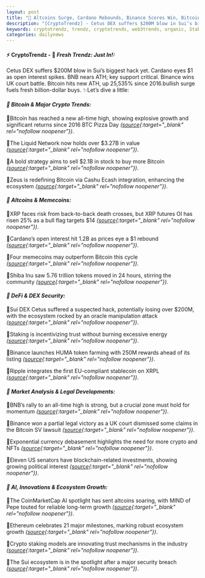```yaml
---
layout: post
title: "🌇 Altcoins Surge, Cardano Rebounds, Binance Scores Win, Bitcoin News Trails"
description: "[CryptoTrendz] - Cetus DEX suffers $200M blow in Sui’s biggest hack yet. Cardano eyes $1 as open interest spikes. BNB nears ATH; key support critical. Binance wins UK court battle. Bitcoin hits new ATH, up 25,535% since 2016.bullish surge fuels fresh billion-dollar buys."
keywords: cryptotrendz, trendz, cryptotrends, web3trends, organic, Stablecoin, Network, Altcoin, Token, ETH, Analyst, Cardano, Pepe, UK, Bitcoin, AI, XRP, Altcoins, BTC, Crypto
categories: dailynews
---
```


#### ⚡ CryptoTrendz - 📌 *Fresh Trendz: Just In!:*

Cetus DEX suffers $200M blow in Sui’s biggest hack yet. Cardano eyes $1 as open interest spikes. BNB nears ATH; key support critical. Binance wins UK court battle. Bitcoin hits new ATH, up 25,535% since 2016.bullish surge fuels fresh billion-dollar buys. ✨Let’s dive a little:


#### *🔖  Bitcoin & Major Crypto Trends:*  

🔹Bitcoin has reached a new all-time high, showing explosive growth and significant returns since 2016 BTC Pizza Day *([source](https://s.avyag.com/9kf3){:target="_blank" rel="nofollow noopener"})*.  

🔹The Liquid Network now holds over $3.27B in value *([source](https://s.avyag.com/zi4j){:target="_blank" rel="nofollow noopener"})*.  

🔹A bold strategy aims to sell $2.1B in stock to buy more Bitcoin *([source](https://s.avyag.com/kabs){:target="_blank" rel="nofollow noopener"})*.  

🔹Zeus is redefining Bitcoin via Cashu Ecash integration, enhancing the ecosystem *([source](https://s.avyag.com/5n1k){:target="_blank" rel="nofollow noopener"})*.  

#### *🔖  Altcoins & Memecoins:*  

🔹XRP faces risk from back-to-back death crosses, but XRP futures OI has risen 25% as a bull flag targets $14 *([source](https://s.avyag.com/armc){:target="_blank" rel="nofollow noopener"})*.  

🔹Cardano’s open interest hit 1.2B as prices eye a $1 rebound *([source](https://s.avyag.com/1krs){:target="_blank" rel="nofollow noopener"})*.  

🔹Four memecoins may outperform Bitcoin this cycle *([source](https://s.avyag.com/gv4p){:target="_blank" rel="nofollow noopener"})*.  

🔹Shiba Inu saw 5.76 trillion tokens moved in 24 hours, stirring the community *([source](https://s.avyag.com/kdv1){:target="_blank" rel="nofollow noopener"})*.  

#### *🔖  DeFi & DEX Security:*  

🔹Sui DEX Cetus suffered a suspected hack, potentially losing over $200M, with the ecosystem rocked by an oracle manipulation attack *([source](https://s.avyag.com/5g9t){:target="_blank" rel="nofollow noopener"})*.  

🔹Staking is incentivizing trust without burning excessive energy *([source](https://s.avyag.com/25ld){:target="_blank" rel="nofollow noopener"})*.  

🔹Binance launches HUMA token farming with 250M rewards ahead of its listing *([source](https://s.avyag.com/f1sa){:target="_blank" rel="nofollow noopener"})*.  

🔹Ripple integrates the first EU-compliant stablecoin on XRPL *([source](https://s.avyag.com/hr8d){:target="_blank" rel="nofollow noopener"})*.  

#### *🔖  Market Analysis & Legal Developments:*  

🔹BNB’s rally to an all-time high is strong, but a crucial zone must hold for momentum *([source](https://s.avyag.com/9mfo){:target="_blank" rel="nofollow noopener"})*.  

🔹Binance won a partial legal victory as a UK court dismissed some claims in the Bitcoin SV lawsuit *([source](https://s.avyag.com/dcqn){:target="_blank" rel="nofollow noopener"})*.  

🔹Exponential currency debasement highlights the need for more crypto and NFTs *([source](https://s.avyag.com/dv85){:target="_blank" rel="nofollow noopener"})*.  

🔹Eleven US senators have blockchain-related investments, showing growing political interest *([source](https://s.avyag.com/y6mb){:target="_blank" rel="nofollow noopener"})*.  

#### *🔖  AI, Innovations & Ecosystem Growth:*  

🔹The CoinMarketCap AI spotlight has sent altcoins soaring, with MIND of Pepe touted for reliable long-term growth *([source](https://s.avyag.com/12wh){:target="_blank" rel="nofollow noopener"})*.  

🔹Ethereum celebrates 21 major milestones, marking robust ecosystem growth *([source](https://s.avyag.com/bckz){:target="_blank" rel="nofollow noopener"})*.  

🔹Crypto staking models are innovating trust mechanisms in the industry *([source](https://s.avyag.com/25ld){:target="_blank" rel="nofollow noopener"})*.  

🔹The Sui ecosystem is in the spotlight after a major security breach *([source](https://s.avyag.com/j3km){:target="_blank" rel="nofollow noopener"})*.